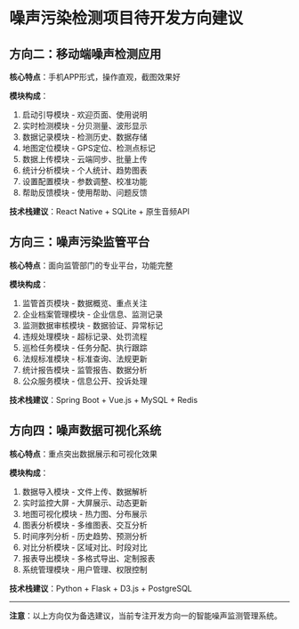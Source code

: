 # 噪声污染检测项目待开发方向建议

## 方向二：移动端噪声检测应用

**核心特点**：手机APP形式，操作直观，截图效果好

**模块构成**：
1. 启动引导模块 - 欢迎页面、使用说明
2. 实时检测模块 - 分贝测量、波形显示
3. 数据记录模块 - 检测历史、数据存储
4. 地图定位模块 - GPS定位、检测点标记
5. 数据上传模块 - 云端同步、批量上传
6. 统计分析模块 - 个人统计、趋势图表
7. 设置配置模块 - 参数调整、校准功能
8. 帮助反馈模块 - 使用帮助、问题反馈

**技术栈建议**：React Native + SQLite + 原生音频API

## 方向三：噪声污染监管平台

**核心特点**：面向监管部门的专业平台，功能完整

**模块构成**：
1. 监管首页模块 - 数据概览、重点关注
2. 企业档案管理模块 - 企业信息、监测记录
3. 监测数据审核模块 - 数据验证、异常标记
4. 违规处理模块 - 超标记录、处罚流程
5. 巡检任务模块 - 任务分配、执行跟踪
6. 法规标准模块 - 标准查询、法规更新
7. 统计报告模块 - 监管报告、数据分析
8. 公众服务模块 - 信息公开、投诉处理

**技术栈建议**：Spring Boot + Vue.js + MySQL + Redis

## 方向四：噪声数据可视化系统

**核心特点**：重点突出数据展示和可视化效果

**模块构成**：
1. 数据导入模块 - 文件上传、数据解析
2. 实时监控大屏 - 大屏展示、动态更新
3. 地图可视化模块 - 热力图、分布展示
4. 图表分析模块 - 多维图表、交互分析
5. 时间序列分析 - 历史趋势、预测分析
6. 对比分析模块 - 区域对比、时段对比
7. 报表导出模块 - 多格式导出、定制报表
8. 系统管理模块 - 用户管理、权限控制

**技术栈建议**：Python + Flask + D3.js + PostgreSQL

---

**注意**：以上方向仅为备选建议，当前专注开发方向一的智能噪声监测管理系统。